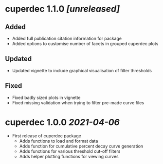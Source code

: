# cuperdec 1.1.0 _[unreleased]_

## Added

* Added full publication citation information for package
* Added options to customise number of facets in grouped cuperdec plots

## Updated

* Updated vignette to include graphical visualisation of filter thresholds

## Fixed

* Fixed badly sized plots in vignette
* Fixed missing validation when trying to filter pre-made curve files

# cuperdec 1.0.0 _2021-04-06_

* First release of cuperdec package
  * Adds functions to load and format data
  * Adds function for cumulative percent decay curve generation
  * Adds functions for various threshold cut-off filters
  * Adds helper plotting functions for viewing curves
